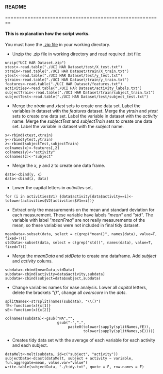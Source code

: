 ### README
========================================================

#### This is explanation how the script works. 

You must have the [.zip file](https://d396qusza40orc.cloudfront.net/getdata%2Fprojectfiles%2FUCI%20HAR%20Dataset.zip) in your working directory.

* Unzip the .zip file in working directory and read required .txt file:

```{r}
unzip("UCI HAR Dataset.zip")
xtest<-read.table("./UCI HAR Dataset/test/X_test.txt")
xtrain<-read.table("./UCI HAR Dataset/train/X_train.txt")
ytest<-read.table("./UCI HAR Dataset/test/y_test.txt")
ytrain<-read.table("./UCI HAR Dataset/train/y_train.txt")
features<-read.table("./UCI HAR Dataset/features.txt")
activities<-read.table("./UCI HAR Dataset/activity_labels.txt")
subjectTrain<-read.table("./UCI HAR Dataset/train/subject_train.txt")
subjectTest<-read.table("./UCI HAR Dataset/test/subject_test.txt")
```

* Merge the _xtrain_ and _xtest_ sets to create one data set. Label the variables in dataset with the _features_ dataset. Merge the _ytrain_ and _ytest_ sets to create one data set. Label the variable in dataset with the _activity_ name. Merge the _subjectTest_ and _subjectTrain_ sets to create one data set. Label the variable in dataset with the _subject_ name.

```{r}
x<-rbind(xtest,xtrain)
y<-rbind(ytest,ytrain)
z<-rbind(subjectTest,subjectTrain)
colnames(x)<-features[,2]
colnames(y)<-"activity"
colnames(z)<-"subject"
```

* Merge the _x_, _y_ and _z_ to create one data frame.

```{r}
data<-cbind(y, x)
data<-cbind(z, data)
```

* Lower the capital letters in _activities_ set.

```{r}
for (i in activities$V1) {data$activity[data$activity==i]<-tolower(activities$V2[activities$V1==i])} 
```

* Extract only the measurements on the mean and standard deviation for each measurement. These variable have labels _"mean"_ and _"std"_. The variable with label "_meanFreq_" are not really measurements of the mean, so these variables were not included in final tidy dataset.


```{r}
meanData<-subset(data, select = c(grep("mean()", names(data), value=T, fixed=T)))
stdData<-subset(data, select = c(grep("std()", names(data), value=T, fixed=T))) 
```

* Merge the _meanData_ and _stdData_ to create one dataframe. Add _subject_ and _activity_ colums.

```{r}
subdata<-cbind(meanData,stdData)
subdata<-cbind(activity=data$activity,subdata)
subdata<-cbind(subject=data$subject,subdata)
```

* Change variables names for ease analysis. Lower all _capital_ letters, delete the brackets _"()"_, change all _overscore_ in the _dots_. 
 
```{r}
splitNames<-strsplit(names(subdata), "\\()")
fE<-function(x){x[1]}
sE<-function(x){x[2]}

colnames(subdata)<-gsub("NA","",
                        gsub("-",".",
                             paste0(tolower(sapply(splitNames,fE)),
                                    tolower(sapply(splitNames,sE)))))
``` 

* Creates tidy data set with the average of each variable for each activity and each subject. 

```{r}
dataMelt<-melt(subdata, id=c("subject", "activity"))
subjectData<-dcast(dataMelt, subject + activity ~ variable, fun.aggregate=mean, value.var="value")
write.table(subjectData, "./tidy.txt", quote = F, row.names = F)
``` 
